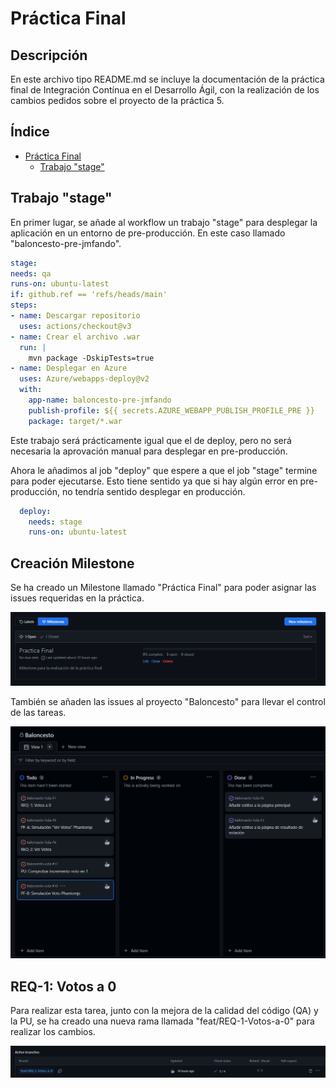 # Práctica Final

## Descripción
En este archivo tipo README.md se incluye la documentación de la práctica final
de Integración Contínua en el Desarrollo Ágil, con la realización de los cambios pedidos
sobre el proyecto de la práctica 5.

## Índice
- [Práctica Final](#práctica-final)
    - [Trabajo "stage"](#trabajo-stage)


## Trabajo "stage"
En primer lugar, se añade al workflow un trabajo "stage" para desplegar la aplicación en un entorno de pre-producción.
En este caso llamado "baloncesto-pre-jmfando".
    
```yaml
stage:
needs: qa
runs-on: ubuntu-latest
if: github.ref == 'refs/heads/main'
steps:
- name: Descargar repositorio
  uses: actions/checkout@v3
- name: Crear el archivo .war
  run: |
    mvn package -DskipTests=true
- name: Desplegar en Azure
  uses: Azure/webapps-deploy@v2
  with:
    app-name: baloncesto-pre-jmfando
    publish-profile: ${{ secrets.AZURE_WEBAPP_PUBLISH_PROFILE_PRE }}
    package: target/*.war
```

Este trabajo será prácticamente igual que el de deploy, pero no será necesaria la 
aprovación manual para desplegar en pre-producción. 

Ahora le añadimos al job "deploy" que
espere a que el job "stage" termine para poder ejecutarse. Esto tiene sentido ya que si hay algún 
error en pre-producción, no tendría sentido desplegar en producción.

```yaml
  deploy:
    needs: stage
    runs-on: ubuntu-latest
```

## Creación Milestone

Se ha creado un Milestone llamado "Práctica Final" para poder asignar las issues requeridas
en la práctica.

![img_1.png](img_1.png)

También se añaden las issues al proyecto "Baloncesto" para llevar el control de las tareas.

![img_2.png](img_2.png)

## REQ-1: Votos a 0

Para realizar esta tarea, junto con la mejora de la calidad del código (QA) y la PU, se ha 
creado una nueva rama llamada "feat/REQ-1-Votos-a-0" para realizar los cambios.

![img_3.png](img_3.png)


